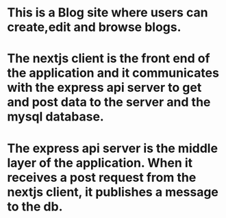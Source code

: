 # This is a Blog site where users can create,edit and browse blogs.
# The nextjs client is the front end of the application and it communicates with the express api server to get and post data to the server and the mysql database.
# The express api server is the middle layer of the application. When it receives a post request from the nextjs client, it publishes a message to the db.
